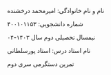 نام و نام خانوادگی: امیرمحمد درخشنده

شماره دانشجویی: ۴۰۰۱۰۱۱۵۳

نیمسال تحصیلی دوم سال ۱۴۰۳-۰۴

نام استاد درس: استاد پورسلطانی

تمرین دستگرمی سری دوم
